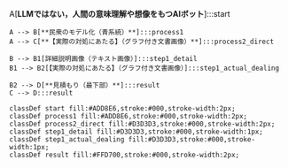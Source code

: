  A[**LLMではない，人間の意味理解や想像をもつAIボット**]:::start

    A --> B[**民衆のモデル化（青系統）**]:::process1
    A --> C[**【実際の対処にあたる】（グラフ付き文書画像）**]:::process2_direct

    B --> B1[詳細説明画像（テキスト画像）]:::step1_detail
    B1 --> B2[【実際の対処にあたる】（グラフ付き文書画像）]:::step1_actual_dealing

    B2 --> D[**見積もり（最下部）**]:::result
    C --> D:::result

    classDef start fill:#ADD8E6,stroke:#000,stroke-width:2px;
    classDef process1 fill:#ADD8E6,stroke:#000,stroke-width:2px;
    classDef process2_direct fill:#D3D3D3,stroke:#000,stroke-width:2px;
    classDef step1_detail fill:#D3D3D3,stroke:#000,stroke-width:1px;
    classDef step1_actual_dealing fill:#D3D3D3,stroke:#000,stroke-width:1px;
    classDef result fill:#FFD700,stroke:#000,stroke-width:2px;
